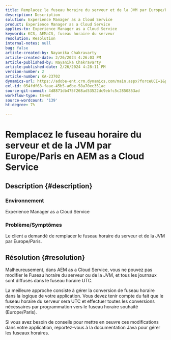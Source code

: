 ```yaml
---
title: Remplacez le fuseau horaire du serveur et de la JVM par Europe/Paris en AEM as a Cloud Service
description: Description
solution: Experience Manager as a Cloud Service
product: Experience Manager as a Cloud Service
applies-to: Experience Manager as a Cloud Service
keywords: KCS, AEMaCS, fuseau horaire du serveur
resolution: Resolution
internal-notes: null
bug: false
article-created-by: Nayanika Chakravarty
article-created-date: 2/26/2024 4:26:03 PM
article-published-by: Nayanika Chakravarty
article-published-date: 2/26/2024 4:28:11 PM
version-number: 2
article-number: KA-23702
dynamics-url: https://adobe-ent.crm.dynamics.com/main.aspx?forceUCI=1&pagetype=entityrecord&etn=knowledgearticle&id=f997ebb8-c3d4-ee11-9079-6045bd006b4b
exl-id: 054fdf63-faae-45b5-a6be-58a70ec351ac
source-git-commit: 4d8871db475f268ad53522dc9ebfc5c2850853ad
workflow-type: tm+mt
source-wordcount: '139'
ht-degree: 7%

---
```


# Remplacez le fuseau horaire du serveur et de la JVM par Europe/Paris en AEM as a Cloud Service

## Description {#description}


### Environnement

Experience Manager as a Cloud Service

### Problème/Symptômes

Le client a demandé de remplacer le fuseau horaire du serveur et de la JVM par Europe/Paris.


## Résolution {#resolution}


Malheureusement, dans AEM as a Cloud Service, vous ne pouvez pas modifier le Fuseau horaire du serveur ou de la JVM, et tous les journaux sont diffusés dans le fuseau horaire UTC.

La meilleure approche consiste à gérer la conversion de fuseau horaire dans la logique de votre application. Vous devez tenir compte du fait que le fuseau horaire du serveur sera UTC et effectuer toutes les conversions nécessaires par programmation vers le fuseau horaire souhaité (Europe/Paris).

Si vous avez besoin de conseils pour mettre en oeuvre ces modifications dans votre application, reportez-vous à la documentation Java pour gérer les fuseaux horaires.
